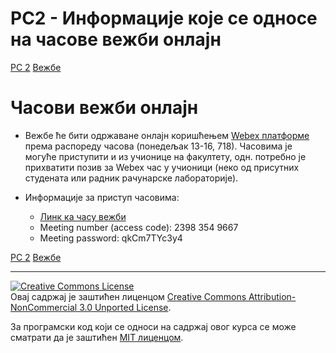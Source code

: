 # РС2 - Информације које се односе на часове вежби онлајн

[РС 2](../../README.md) [Вежбе](../README.md)

# Часови вежби онлајн

* Вежбе ће бити одржаване онлајн коришћењем [Webex платформе](https://www.webex.com/) према распореду часова (понедељак 13-16, 718). Часовима је могуће приступити и из учионице на факултету, одн. потребно је прихватити позив за Webex час у учионици (неко од присутних студената или радник рачунарске лабораторије).

* Информације за приступ часовима: 
    - [Линк ка часу вежби](https://matf.webex.com/matf/j.php?MTID=m76e89c76c02d0d37f3fd9e14eb23d6cc)
    - Meeting number (access code): 2398 354 9667
    - Meeting password: qkCm7TYc3y4

[РС 2](../../README.md) [Вежбе](../README.md)

---

<a rel="license" href="http://creativecommons.org/licenses/by-nc/3.0/"><img alt="Creative Commons License" style="border-width:0" src="https://i.creativecommons.org/l/by-nc/3.0/88x31.png" /></a><br />Овај садржај је заштићен лиценцом <a rel="license" href="http://creativecommons.org/licenses/by-nc/3.0/">Creative Commons Attribution-NonCommercial 3.0 Unported License</a>.

За програмски код који се односи на садржај овог курса се може сматрати да је заштићен [MIT лиценцом](/LICENSE).
